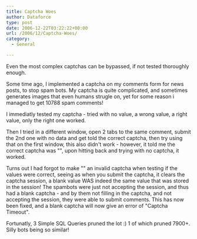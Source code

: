 ```yaml
---
title: Captcha Woes
author: Dataforce
type: post
date: 2006-12-22T03:22:22+00:00
url: /2006/12/Captcha-Woes/
category:
  - General

---
```

Even the most complex captchas can be bypassed, if not tested thoroughly enough.

Some time ago, I implemented a captcha on my comments form for news posts, to stop spam bots. My captcha is quite complicated, and sometimes generates images that even humans strugle on, yet for some reason i managed to get 10788 spam comments!

I immediatly tested my captcha - tried with no value, a wrong value, a right value, only the right one worked.

Then I tried in a different window, open 2 tabs to the same comment, submit the 2nd one with no data and get told the correct captcha, then try using that on the first window, this also didn't work - however, it told me the correct captcha was "", upon hitting back and trying with no captcha, it worked.

Turns out I had forgot to make "" an invalid captcha when testing if the values were correct, seeing as when you submit the captcha, it clears the captcha session, a blank value WAS indeed the same value that was stored in the session! The spambots were just not accepting the session, and thus had a blank captcha - and by them not filling in the captcha, and not accepting the session, they were able to submit comments. This has now been fixed, and a blank captcha will now give an error of "Captcha Timeout".

Fortunatly, 3 Simple SQL Queries pruned the lot :) 1 of which pruned 7900+. Silly bots being so similar!
